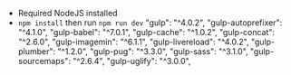 -   Required NodeJS installed
-   `npm install` then run `npm run dev`
    "gulp": "^4.0.2",
    "gulp-autoprefixer": "^4.1.0",
    "gulp-babel": "^7.0.1",
    "gulp-cache": "^1.0.2",
    "gulp-concat": "^2.6.0",
    "gulp-imagemin": "^6.1.1",
    "gulp-livereload": "^4.0.2",
    "gulp-plumber": "^1.2.0",
    "gulp-pug": "^3.3.0",
    "gulp-sass": "^3.1.0",
    "gulp-sourcemaps": "^2.6.4",
    "gulp-uglify": "^3.0.0",
